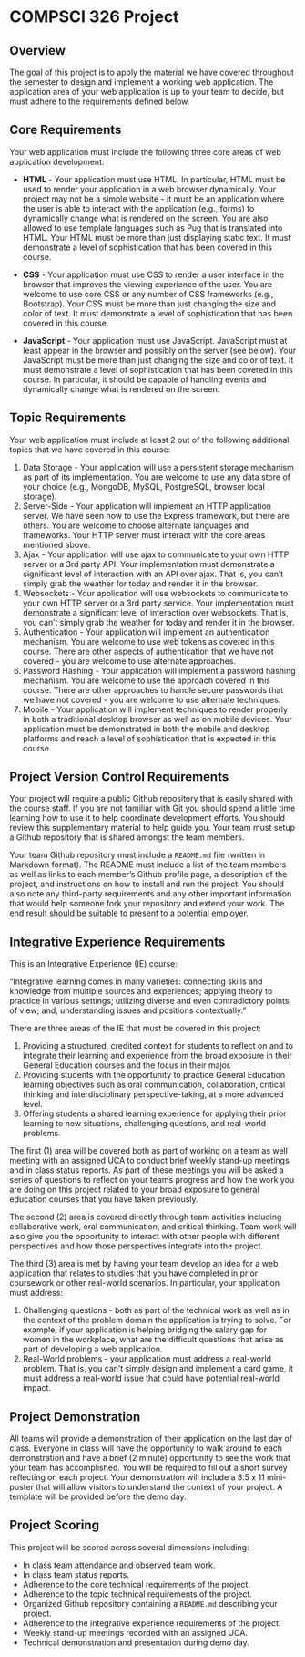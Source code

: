 # COMPSCI 326 Project

## Overview

The goal of this project is to apply the material we have covered throughout the semester to design and implement a working web application. The application area of your web application is up to your team to decide, but must adhere to the requirements defined below.

## Core Requirements

Your web application must include the following three core areas of web application development:

- **HTML** - Your application must use HTML. In particular, HTML must be used to render your application in a web browser dynamically. Your project may not be a simple website - it must be an application where the user is able to interact with the application (e.g., forms) to dynamically change what is rendered on the screen. You are also allowed to use template languages such as Pug that is translated into HTML. Your HTML must be more than just displaying static text. It must demonstrate a level of sophistication that has been covered in this course.

- **CSS** - Your application must use CSS to render a user interface in the browser that improves the viewing experience of the user. You are welcome to use core CSS or any number of CSS frameworks (e.g., Bootstrap). Your CSS must be more than just changing the size and color of text. It must demonstrate a level of sophistication that has been covered in this course.

- **JavaScript** - Your application must use JavaScript. JavaScript must at least appear in the browser and possibly on the server (see below). Your JavaScript must be more than just changing the size and color of text. It must demonstrate a level of sophistication that has been covered in this course. In particular, it should be capable of handling events and dynamically change what is rendered on the screen.

## Topic Requirements

Your web application must include at least 2 out of the following additional topics that we have covered in this course:

1. Data Storage - Your application will use a persistent storage mechanism as part of its implementation. You are welcome to use any data store of your choice (e.g., MongoDB, MySQL, PostgreSQL, browser local storage).
1. Server-Side - Your application will implement an HTTP application server. We have seen how to use the Express framework, but there are others. You are welcome to choose alternate languages and frameworks. Your HTTP server must interact with the core areas mentioned above.
1. Ajax - Your application will use ajax to communicate to your own HTTP server or a 3rd party API. Your implementation must demonstrate a significant level of interaction with an API over ajax. That is, you can’t simply grab the weather for today and render it in the browser.
1. Websockets - Your application will use websockets to communicate to your own HTTP server or a 3rd party service. Your implementation must demonstrate a significant level of interaction over websockets. That is, you can’t simply grab the weather for today and render it in the browser.
1. Authentication - Your application will implement an authentication mechanism. You are welcome to use web tokens as covered in this course. There are other aspects of authentication that we have not covered - you are welcome to use alternate approaches.
1. Password Hashing - Your application will implement a password hashing mechanism. You are welcome to use the approach covered in this course. There are other approaches to handle secure passwords that we have not covered - you are welcome to use alternate techniques.
1. Mobile - Your application will implement techniques to render properly in both a traditional desktop browser as well as on mobile devices. Your application must be demonstrated in both the mobile and desktop platforms and reach a level of sophistication that is expected in this course.

## Project Version Control Requirements

Your project will require a public Github repository that is easily shared with the course staff. If you are not familiar with Git you should spend a little time learning how to use it to help coordinate development efforts. You should review this supplementary material to help guide you. Your team must setup a Github repository that is shared amongst the team members.

Your team Github repository must include a `README.md` file (written in Markdown format). The README must include a list of the team members as well as links to each member’s Github profile page, a description of the project, and instructions on how to install and run the project. You should also note any third-party requirements and any other important information that would help someone fork your repository and extend your work. The end result should be suitable to present to a potential employer.

## Integrative Experience Requirements

This is an Integrative Experience (IE) course:

“Integrative learning comes in many varieties: connecting skills and knowledge from multiple sources and experiences; applying theory to practice in various settings; utilizing diverse and even contradictory points of view; and, understanding issues and positions contextually.”

There are three areas of the IE that must be covered in this project:

1. Providing a structured, credited context for students to reflect on and to integrate their learning and experience from the broad exposure in their General Education courses and the focus in their major.
1. Providing students with the opportunity to practice General Education learning objectives such as oral communication, collaboration, critical thinking and interdisciplinary perspective-taking, at a more advanced level.
1. Offering students a shared learning experience for applying their prior learning to new situations, challenging questions, and real-world problems.

The first (1) area will be covered both as part of working on a team as well meeting with an assigned UCA to conduct brief weekly stand-up meetings and in class status reports. As part of these meetings you will be asked a series of questions to reflect on your teams progress and how the work you are doing on this project related to your broad exposure to general education courses that you have taken previously.

The second (2) area is covered directly through team activities including collaborative work, oral communication, and critical thinking. Team work will also give you the opportunity to interact with other people with different perspectives and how those perspectives integrate into the project.

The third (3) area is met by having your team develop an idea for a web application that relates to studies that you have completed in prior coursework or other real-world scenarios. In particular, your application must address:

1. Challenging questions - both as part of the technical work as well as in the context of the problem domain the application is trying to solve. For example, if your application is helping bridging the salary gap for women in the workplace, what are the difficult questions that arise as part of developing a web application.
1. Real-World problems - your application must address a real-world problem. That is, you can’t simply design and implement a card game, it must address a real-world issue that could have potential real-world impact.

## Project Demonstration

All teams will provide a demonstration of their application on the last day of class. Everyone in class will have the opportunity to walk around to each demonstration and have a brief (2 minute) opportunity to see the work that your team has accomplished. You will be required to fill out a short survey reflecting on each project. Your demonstration will include a 8.5 x 11 mini-poster that will allow visitors to understand the context of your project. A template will be provided before the demo day.

## Project Scoring

This project will be scored across several dimensions including:

- In class team attendance and observed team work.
- In class team status reports.
- Adherence to the core technical requirements of the project.
- Adherence to the topic technical requirements of the project.
- Organized Github repository containing a `README.md` describing your project.
- Adherence to the integrative experience requirements of the project.
- Weekly stand-up meetings recorded with an assigned UCA.
- Technical demonstration and presentation during demo day.
